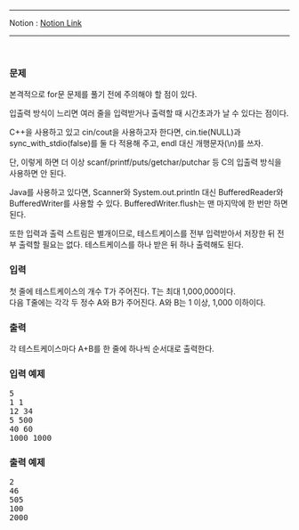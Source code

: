 ***
Notion : [Notion Link](https://west-pineapple-c4d.notion.site/5bc82b0dba0949c6a4db69371b1ad65b)
***

<br/>

### 문제

본격적으로 for문 문제를 풀기 전에 주의해야 할 점이 있다.  

입출력 방식이 느리면 여러 줄을 입력받거나 출력할 때 시간초과가 날 수 있다는 점이다.  

C++을 사용하고 있고 cin/cout을 사용하고자 한다면, cin.tie(NULL)과 sync_with_stdio(false)를 둘 다 적용해 주고, endl 대신 개행문자(\n)를 쓰자.  

단, 이렇게 하면 더 이상 scanf/printf/puts/getchar/putchar 등 C의 입출력 방식을 사용하면 안 된다.  

Java를 사용하고 있다면, Scanner와 System.out.println 대신 BufferedReader와 BufferedWriter를 사용할 수 있다. BufferedWriter.flush는 맨 마지막에 한 번만 하면 된다.  

또한 입력과 출력 스트림은 별개이므로, 테스트케이스를 전부 입력받아서 저장한 뒤 전부 출력할 필요는 없다. 테스트케이스를 하나 받은 뒤 하나 출력해도 된다.  


### 입력

첫 줄에 테스트케이스의 개수 T가 주어진다. T는 최대 1,000,000이다.  
다음 T줄에는 각각 두 정수 A와 B가 주어진다. A와 B는 1 이상, 1,000 이하이다.  

### 출력

각 테스트케이스마다 A+B를 한 줄에 하나씩 순서대로 출력한다.  


### 입력 예제

<pre>
5
1 1
12 34
5 500
40 60
1000 1000
</pre>

### 출력 예제

<pre>
2
46
505
100
2000

</pre>
